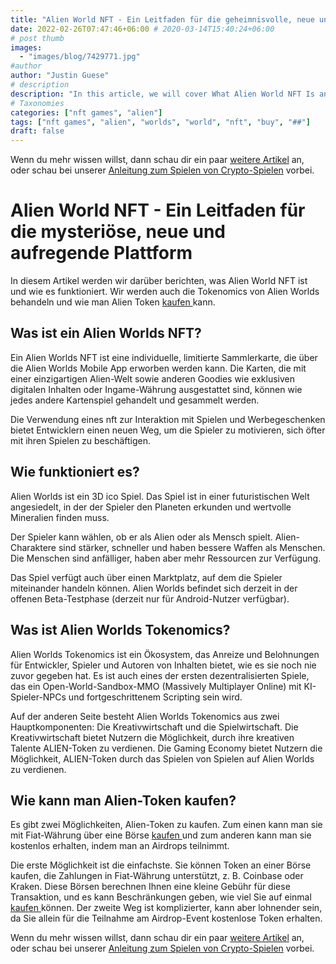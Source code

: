 ```yaml
---
title: "Alien World NFT - Ein Leitfaden für die geheimnisvolle, neue und aufregende Plattform"
date: 2022-02-26T07:47:46+06:00 # 2020-03-14T15:40:24+06:00
# post thumb
images:
  - "images/blog/7429771.jpg"
#author
author: "Justin Guese"
# description
description: "In this article, we will cover What Alien World NFT Is and How It Works. We will also cover the Tokenomics of Alien Worlds and How to Buy Alien Tokens."
# Taxonomies
categories: ["nft games", "alien"]
tags: ["nft games", "alien", "worlds", "world", "nft", "buy", "##"]
draft: false
---
```



Wenn du mehr wissen willst, dann schau dir ein paar [weitere Artikel](/blog/) an, oder schau bei unserer [Anleitung zum Spielen von Crypto-Spielen](/services/how-do-i-get-started/) vorbei.

# Alien World NFT - Ein Leitfaden für die mysteriöse, neue und aufregende Plattform

In diesem Artikel werden wir darüber berichten, was Alien World NFT ist und wie es funktioniert. Wir werden auch die Tokenomics von Alien Worlds behandeln und wie man Alien Token [ kaufen ](https://accounts.binance.com/en/register?ref=37092355) kann.

## Was ist ein Alien Worlds NFT?

Ein Alien Worlds NFT ist eine individuelle, limitierte Sammlerkarte, die über die Alien Worlds Mobile App erworben werden kann. Die Karten, die mit einer einzigartigen Alien-Welt sowie anderen Goodies wie exklusiven digitalen Inhalten oder Ingame-Währung ausgestattet sind, können wie jedes andere Kartenspiel gehandelt und gesammelt werden.

Die Verwendung eines nft zur Interaktion mit Spielen und Werbegeschenken bietet Entwicklern einen neuen Weg, um die Spieler zu motivieren, sich öfter mit ihren Spielen zu beschäftigen.

## Wie funktioniert es?

Alien Worlds ist ein 3D ico Spiel. Das Spiel ist in einer futuristischen Welt angesiedelt, in der der Spieler den Planeten erkunden und wertvolle Mineralien finden muss.

Der Spieler kann wählen, ob er als Alien oder als Mensch spielt. Alien-Charaktere sind stärker, schneller und haben bessere Waffen als Menschen. Die Menschen sind anfälliger, haben aber mehr Ressourcen zur Verfügung.

Das Spiel verfügt auch über einen Marktplatz, auf dem die Spieler miteinander handeln können. Alien Worlds befindet sich derzeit in der offenen Beta-Testphase (derzeit nur für Android-Nutzer verfügbar).

## Was ist Alien Worlds Tokenomics?

Alien Worlds Tokenomics ist ein Ökosystem, das Anreize und Belohnungen für Entwickler, Spieler und Autoren von Inhalten bietet, wie es sie noch nie zuvor gegeben hat. Es ist auch eines der ersten dezentralisierten Spiele, das ein Open-World-Sandbox-MMO (Massively Multiplayer Online) mit KI-Spieler-NPCs und fortgeschrittenem Scripting sein wird.

Auf der anderen Seite besteht Alien Worlds Tokenomics aus zwei Hauptkomponenten: Die Kreativwirtschaft und die Spielwirtschaft. Die Kreativwirtschaft bietet Nutzern die Möglichkeit, durch ihre kreativen Talente ALIEN-Token zu verdienen. Die Gaming Economy bietet Nutzern die Möglichkeit, ALIEN-Token durch das Spielen von Spielen auf Alien Worlds zu verdienen.

## Wie kann man Alien-Token kaufen?

Es gibt zwei Möglichkeiten, Alien-Token zu kaufen. Zum einen kann man sie mit Fiat-Währung über eine Börse [ kaufen ](https://accounts.binance.com/en/register?ref=37092355) und zum anderen kann man sie kostenlos erhalten, indem man an Airdrops teilnimmt.

Die erste Möglichkeit ist die einfachste. Sie können Token an einer Börse kaufen, die Zahlungen in Fiat-Währung unterstützt, z. B. Coinbase oder Kraken. Diese Börsen berechnen Ihnen eine kleine Gebühr für diese Transaktion, und es kann Beschränkungen geben, wie viel Sie auf einmal [ kaufen ](https://accounts.binance.com/en/register?ref=37092355) können. Der zweite Weg ist komplizierter, kann aber lohnender sein, da Sie allein für die Teilnahme am Airdrop-Event kostenlose Token erhalten.

Wenn du mehr wissen willst, dann schau dir ein paar [weitere Artikel](/blog/) an, oder schau bei unserer [Anleitung zum Spielen von Crypto-Spielen](/services/how-do-i-get-started/) vorbei.

